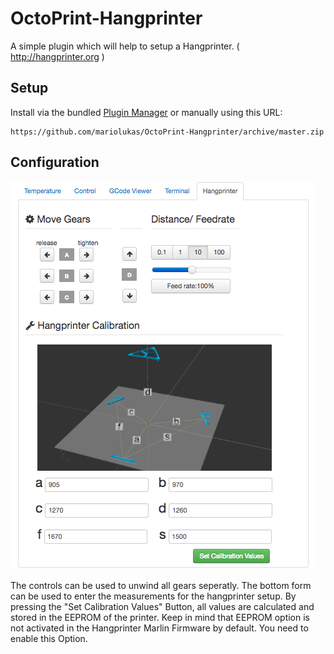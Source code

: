 # OctoPrint-Hangprinter

A simple plugin which will help to setup a Hangprinter. ( http://hangprinter.org )

## Setup

Install via the bundled [Plugin Manager](https://github.com/foosel/OctoPrint/wiki/Plugin:-Plugin-Manager)
or manually using this URL:

    https://github.com/mariolukas/OctoPrint-Hangprinter/archive/master.zip


## Configuration

![Screenshot of Hangprinter Octoprin Plugin](screenshot.jpg?raw=true "Screenshot of Hangprinter Octoprin Plugin]")

The controls can be used to unwind all gears seperatly. The bottom form can be used to enter the 
measurements for the hangprinter setup. By pressing the "Set Calibration Values" Button, all values
are calculated and stored in the EEPROM of the printer. Keep in mind that EEPROM option is not 
activated in the Hangprinter Marlin Firmware by default. You need to enable this Option.